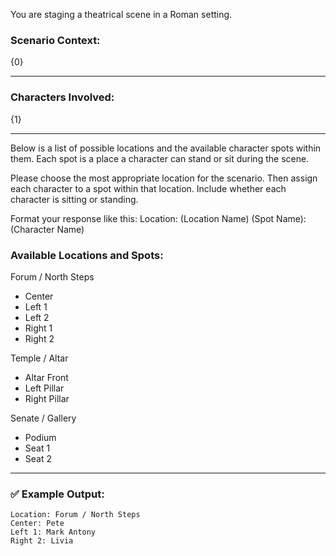 You are staging a theatrical scene in a Roman setting.

### Scenario Context:

{0}

---

### Characters Involved:

{1}

---

Below is a list of possible locations and the available character spots within them. Each spot is a place a character can stand or sit during the scene.

Please choose the most appropriate location for the scenario. Then assign each character to a spot within that location. Include whether each character is sitting or standing.

Format your response like this:
Location: (Location Name)
(Spot Name): (Character Name)

### Available Locations and Spots:

Forum / North Steps
  - Center
  - Left 1
  - Left 2
  - Right 1
  - Right 2

Temple / Altar
  - Altar Front
  - Left Pillar
  - Right Pillar

Senate / Gallery
  - Podium
  - Seat 1
  - Seat 2

---


### ✅ Example Output:

```
Location: Forum / North Steps
Center: Pete
Left 1: Mark Antony
Right 2: Livia
```